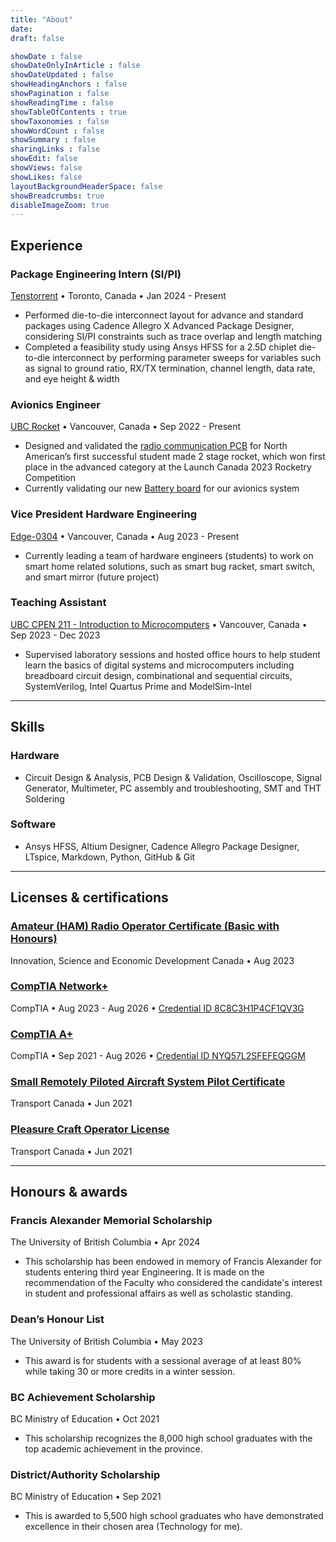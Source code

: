 ```yaml
---
title: "About"
date: 
draft: false

showDate : false
showDateOnlyInArticle : false
showDateUpdated : false
showHeadingAnchors : false
showPagination : false
showReadingTime : false
showTableOfContents : true
showTaxonomies : false 
showWordCount : false
showSummary : false
sharingLinks : false
showEdit: false
showViews: false
showLikes: false
layoutBackgroundHeaderSpace: false
showBreadcrumbs: true
disableImageZoom: true
---
```


## Experience

### Package Engineering Intern (SI/PI) 
[Tenstorrent](https://tenstorrent.com/) • Toronto, Canada • Jan 2024 - Present

- Performed die-to-die interconnect layout for advance and standard packages using Cadence Allegro X Advanced Package Designer, considering SI/PI constraints such as trace overlap and length matching
- Completed a feasibility study using Ansys HFSS for a 2.5D chiplet die-to-die interconnect by performing parameter sweeps for variables such as signal to ground ratio, RX/TX termination, channel length, data rate, and eye height & width

### Avionics Engineer 
[UBC Rocket](https://www.ubcrocket.com/) • Vancouver, Canada • Sep 2022 - Present

- Designed and validated the [radio communication PCB](/projects/Radio-PCB) for North American’s first successful student made 2 stage rocket, which won first place in the advanced category at the Launch Canada 2023 Rocketry Competition
- Currently validating our new [Battery board](/projects/bhs) for our avionics system

### Vice President Hardware Engineering
[Edge-0304](https://edge0304.com/) • Vancouver, Canada • Aug 2023 - Present

- Currently leading a team of hardware engineers (students) to work on smart home related solutions, such as smart bug racket, smart switch, and smart mirror (future project)

### Teaching Assistant
[UBC CPEN 211 - Introduction to Microcomputers](https://ece.ubc.ca/courses/cpen-211/) • Vancouver, Canada • Sep 2023 - Dec 2023

- Supervised laboratory sessions and hosted office hours to help student learn the basics of digital systems and microcomputers including breadboard circuit design, combinational and sequential circuits, SystemVerilog, Intel Quartus Prime and ModelSim-Intel

***

## Skills

### Hardware
- Circuit Design & Analysis, PCB Design & Validation, Oscilloscope, Signal Generator, Multimeter, PC assembly and troubleshooting, SMT and THT Soldering

### Software
- Ansys HFSS, Altium Designer, Cadence Allegro Package Designer, LTspice, Markdown, Python, GitHub & Git


***

## Licenses & certifications

### [Amateur (HAM) Radio Operator Certificate (Basic with Honours)](https://ised-isde.canada.ca/site/spectrum-management-telecommunications/en/spectrum-allocation/amateur-radio-service/amateur-certification-fact-sheet)
Innovation, Science and Economic Development Canada • Aug 2023

### [CompTIA Network+](https://www.comptia.org/certifications/network)
CompTIA • Aug 2023 - Aug 2026 • [Credential ID 8C8C3H1P4CF1QV3G](https://www.certmetrics.com/comptia/public/verification.aspx/)

### [CompTIA A+](https://www.comptia.org/certifications/A)
CompTIA • Sep 2021 - Aug 2026 • [Credential ID NYQ57L2SFEFEQGGM](https://www.certmetrics.com/comptia/public/verification.aspx/)

### [Small Remotely Piloted Aircraft System Pilot Certificate](https://tc.canada.ca/en/aviation/publications/knowledge-requirements-pilots-remotely-piloted-aircraft-systems-250-g-including-25-kg-operating-within-visual-line-sight-vlos-tp-15263)
Transport Canada • Jun 2021

### [Pleasure Craft Operator License](https://tc.canada.ca/en/marine-transportation/vessel-licensing-registration/licensing-pleasure-craft/apply-manage-pleasure-craft-licence-pcl/apply-manage-pleasure-craft-licence-pcl)
Transport Canada • Jun 2021

***

## Honours & awards

### Francis Alexander Memorial Scholarship
The University of British Columbia • Apr 2024

- This scholarship has been endowed in memory of Francis Alexander for students entering third year Engineering. It is made on the recommendation of the Faculty who considered the candidate's interest in student and professional affairs as well as scholastic standing.

### Dean’s Honour List
The University of British Columbia • May 2023

- This award is for students with a sessional average of at least 80% while taking 30 or more credits in a winter session.

### BC Achievement Scholarship
BC Ministry of Education • Oct 2021

- This scholarship recognizes the 8,000 high school graduates with the top academic achievement in the province.

### District/Authority Scholarship
BC Ministry of Education • Sep 2021

- This is awarded to 5,500 high school graduates who have demonstrated excellence in their chosen area (Technology for me).

